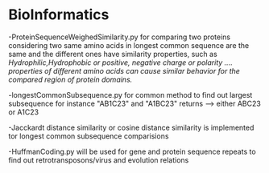 # BioInformatics
-ProteinSequenceWeighedSimilarity.py for comparing two proteins considering two same amino acids in longest common sequence are the same and the different ones have similarity properties, such as 
<i>Hydrophilic,Hydrophobic or positive, negative charge or polarity .... properties of different amino acids can cause similar behavior for the compared region of protein domains.</i>
 	
-longestCommonSubsequence.py for common method to find out largest subsequence
for instance "AB1C23" and "A1BC23" returns --> either ABC23 or A1C23

-Jacckardt distance similarity or cosine distance similarity is implemented tor longest common subsequence comparisions

-HuffmanCoding.py will be used for gene and protein sequence repeats to find out retrotransposons/virus and evolution relations
